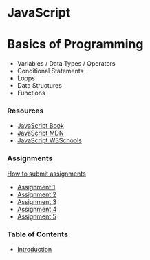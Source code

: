 # JavaScript


# Basics of Programming
- Variables / Data Types / Operators
- Conditional Statements
- Loops
- Data Structures
- Functions

### Resources
- [JavaScript Book](https://1drv.ms/b/s!AmZJMrBsKhiOh8UDJDRDATZCy9M9VA?e=nbPyH9)
- [JavaScript MDN](https://developer.mozilla.org/en-US/docs/Learn/JavaScript)
- [JavaScript W3Schools](https://www.w3schools.com/js/default.asp)


### Assignments
[How to submit assignments](https://www.youtube.com/watch?v=jXpT8eOzzCM)
 
- [Assignment 1](https://classroom.github.com/a/nnrg5g1k)
- [Assignment 2](https://classroom.github.com/a/ZNd9YJdH)
- [Assignment 3](https://classroom.github.com/a/sGgHW-hB)
- [Assignment 4](https://classroom.github.com/a/dOCXvOdQ)
- [Assignment 5](https://classroom.github.com/a/hXfLTrRl)


### Table of Contents
- [Introduction](./docs/introduction.md)